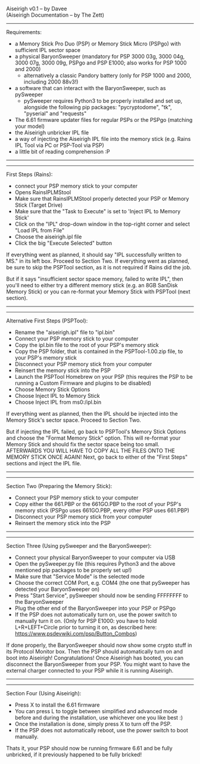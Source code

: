 Aiseirigh v0.1 – by Davee  
(Aiseirigh Documentation – by The Zett)

----------------------------------------------------------------------------------------------------------------------------------------------------------------

Requirements:
- a Memory Stick Pro Duo (PSP) or Memory Stick Micro (PSPgo) with sufficient IPL sector space
- a physical BaryonSweeper (mandatory for PSP 3000 03g, 3000 04g, 3000 07g, 3000 09g, PSPgo and PSP E1000; also works for PSP 1000 and 2000)
	- alternatively a classic Pandory battery (only for PSP 1000 and 2000, including 2000 88v3!)
- a software that can interact with the BaryonSweeper, such as pySweeper
	- pySweeper requires Python3 to be properly installed and set up, alongside the following pip packages: "pycryptodome", "tk", "pyserial" and "requests"
- The 6.61 firmware updater files for regular PSPs or the PSPgo (matching your model)
- the Aiseirigh unbricker IPL file
- a way of injecting the Aiseirigh IPL file into the memory stick (e.g. Rains IPL Tool via PC or PSP-Tool via PSP)
- a little bit of reading comprehension :P

----------------------------------------------------------------------------------------------------------------------------------------------------------------
----------------------------------------------------------------------------------------------------------------------------------------------------------------

First Steps (Rains):
- connect your PSP memory stick to your computer
- Opens RainsIPLMStool
- Make sure that RainsIPLMStool properly detected your PSP or Memory Stick (Target Drive)
- Make sure that the "Task to Execute" is set to 'Inject IPL to Memory Stick'
- Click on the "IPL" drop-down window in the top-right corner and select "Load IPL from File"
- Choose the aiseirigh.ipl file
- Click the big "Execute Selected" button

If everything went as planned, it should say "IPL successfully written to MS." in its left box. Proceed to Section Two.
If everything went as planned, be sure to skip the PSPTool section, as it is not required if Rains did the job.

But if it says "insufficient sector space memory, failed to write IPL", then you'll need to either try a different memory stick (e.g. an 8GB SanDisk Memory Stick) or you can re-format your Memory Stick with PSPTool (next section).

----------------------------------------------------------------------------------------------------------------------------------------------------------------
----------------------------------------------------------------------------------------------------------------------------------------------------------------


Alternative First Steps (PSPTool):
- Rename the "aiseirigh.ipl" file to "ipl.bin"
- Connect your PSP memory stick to your computer
- Copy the ipl.bin file to the root of your PSP's memory stick
- Copy the PSP folder, that is contained in the PSPTool-1.00.zip file, to your PSP's memory stick
- Disconnect your PSP memory stick from your computer
- Reinsert the memory stick into the PSP
- Launch the PSPTool Homebrew on your PSP (this requires the PSP to be running a Custom Firmware and plugins to be disabled)
- Choose Memory Stick Options
- Choose Inject IPL to Memory Stick
- Choose Inject IPL from ms0:/ipl.bin

If everything went as planned, then the IPL should be injected into the Memory Stick's sector space. Proceed to Section Two.

But if injecting the IPL failed, go back to PSPTool's Memory Stick Options and choose the "Format Memory Stick" option. This will re-format your Memory Stick and should fix the sector space being too small.
AFTERWARDS YOU WILL HAVE TO COPY ALL THE FILES ONTO THE MEMORY STICK ONCE AGAIN! Next, go back to either of the "First Steps" sections and inject the IPL file.

----------------------------------------------------------------------------------------------------------------------------------------------------------------
----------------------------------------------------------------------------------------------------------------------------------------------------------------

Section Two (Preparing the Memory Stick):
- Connect your PSP memory stick to your computer
- Copy either the 661.PBP or the 661GO.PBP to the root of your PSP's memory stick (PSPgo uses 661GO.PBP, every other PSP uses 661.PBP)
- Disconnect your PSP memory stick from your computer
- Reinsert the memory stick into the PSP

----------------------------------------------------------------------------------------------------------------------------------------------------------------
----------------------------------------------------------------------------------------------------------------------------------------------------------------


Section Three (Using pySweeper and the BaryonSweeper):
- Connect your physical BaryonSweeper to your computer via USB
- Open the pySweeper.py file (this requires Python3 and the above mentioned pip packages to be properly set up!)
- Make sure that "Service Mode" is the selected mode
- Choose the correct COM Port, e.g. COM4 (the one that pySweeper has detected your BaryonSweeper on)
- Press "Start Service", pySweeper should now be sending FFFFFFFF to the BaryonSweeper
- Plug the other end of the BaryonSweeper into your PSP or PSPgo
- If the PSP does not automatically turn on, use the power switch to manually turn it on.
(Only for PSP E1000: you have to hold L+R+LEFT+Circle prior to turning it on, as described here: https://www.psdevwiki.com/psp/Button_Combos)

If done properly, the BaryonSweeper should now show some crypto stuff in its Protocol Monitor box.
Then the PSP should automatically turn on and boot into Aiseirigh! Congratulations!
Once Aiseirigh has booted, you can disconnect the BaryonSweeper from your PSP. You might want to have the external charger connected to your PSP while it is running Aiseirigh.

----------------------------------------------------------------------------------------------------------------------------------------------------------------
----------------------------------------------------------------------------------------------------------------------------------------------------------------

Section Four (Using Aiseirigh):
- Press X to install the 6.61 firmware
- You can press L to toggle between simplified and advanced mode before and during the installation, use whichever one you like best :)
- Once the installation is done, simply press X to turn off the PSP.
- If the PSP does not automatically reboot, use the power switch to boot manually.

Thats it, your PSP should now be running firmware 6.61 and be fully unbricked, if it previously happened to be fully bricked!
